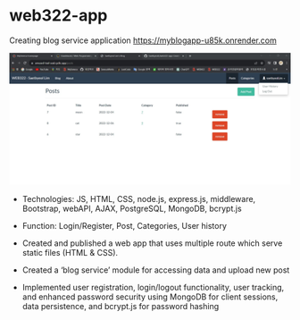# web322-app
Creating blog service application
https://myblogapp-u85k.onrender.com

![Web development screen](https://github.com/saetbyeolL/web322-app/raw/master/BlogScreenShot.jpg)

- Technologies: JS, HTML, CSS,  node.js, express.js, middleware, Bootstrap, webAPI, AJAX, PostgreSQL, MongoDB, bcrypt.js
- Function: Login/Register, Post, Categories,  User history

- Created and published a web app that uses multiple route which serve static files (HTML & CSS). 
- Created a ‘blog service’ module for accessing data and upload new post 
- Implemented user registration, login/logout functionality, user tracking, and enhanced password security using MongoDB for client sessions, data persistence, and bcrypt.js for password hashing

